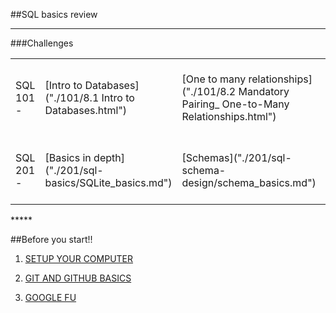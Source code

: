 ##SQL basics review
**********

###Challenges
<table>
  <tr>
    <td>SQL 101 - </td>
    <td>[Intro to Databases]("./101/8.1 Intro to Databases.html")</td>
    <td>[One to many relationships]("./101/8.2 Mandatory Pairing_ One-to-Many Relationships.html")</td>
    <td>[Build a database]("./101/8.3 Solo Challenge_ Build a Database.html")</td>
    <td>[Many to many relationships]("./101/8.4 Mandatory Pairing_ Many-to-Many Relationships.html")</td>
  </tr>
  <tr>
    <td>SQL 201 - </td>
    <td>[Basics in depth]("./201/sql-basics/SQLite_basics.md")</td>
    <td>[Schemas]("./201/sql-schema-design/schema_basics.md")</td>
    <td>[Query fu]("./201/sql-voting-results-retrieving-data-challenge-master/README.md")</td>
    <td>[Modifying data]("./201/sql-voting-results-modifying-data-challenge-master/README.md")</td>
  </tr>
</table>
*****

##Before you start!!

1.  [SETUP YOUR COMPUTER]("./setup.md")

2.  [GIT AND GITHUB BASICS]("./git.md")

3.  [GOOGLE FU]("./googlefu.md")




